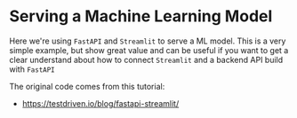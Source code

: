 # Serving a Machine Learning Model

Here we're using `FastAPI` and `Streamlit` to serve a ML model. This is a very simple example, but show great value and can be useful if you want to get a clear understand about how to connect `Streamlit` and a backend API build with `FastAPI`

The original code comes from this tutorial:

- https://testdriven.io/blog/fastapi-streamlit/
